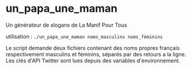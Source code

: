 # un_papa_une_maman
Un générateur de slogans de La Manif Pour Tous

utilisation : `./un_papa_une_maman noms_masculins noms_féminins`

Le script demande deux fichiers contenant des noms propres français respectivement masculins et féminins, séparés par des retours a la ligne.
Les clés d'API Twitter sont lues depuis des variables d'environnement.